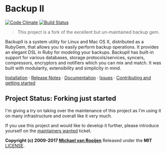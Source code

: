 Backup II
=========

[![Code Climate](https://codeclimate.com/github/backupii/backupii.svg)](https://codeclimate.com/github/backupii/backupii)
[![Build Status](https://travis-ci.org/backupii/backupii.svg?branch=master)](https://travis-ci.org/backupii/backupii)

> This project is a fork of the excellent but un-maintained backup gem.

BackupII is a system utility for Linux and Mac OS X, distributed as a
RubyGem, that allows you to easily perform backup operations. It
provides an elegant DSL in Ruby for _modeling_ your backups. BackupII
has built-in support for various databases, storage
protocols/services, syncers, compressors, encryptors and notifiers
which you can mix and match. It was built with modularity,
extensibility and simplicity in mind.

[Installation][] &middot; [Release Notes][] &middot; [Documentation][] &middot; [Issues][] &middot; [Contributing and getting started][]

## Project Status: Forking just started ##

I'm giving a try on taking over the maintenance of this project as I'm
using it on many infrastructure and overall like it very much.

If you use this project and would like to develop it further, please
introduce yourself on the [maintainers wanted][Maintainers wanted]
ticket.

**Copyright (c) 2009-2017 [Michael van Rooijen][]**
Released under the **MIT** [LICENSE](LICENSE).

[Installation]:  http://backupii.github.io/backupii/v0/installation
[Release Notes]: http://backupii.github.io/backupii/v0/release-notes
[Documentation]: http://backupii.github.io/backupii/v0
[Issues]: https://github.com/backupii/backupii/issues
[Contributing and getting started]: CONTRIBUTING.md
[Maintainers wanted]: https://github.com/backupii/backupii/issues/1
[Michael van Rooijen]: http://github.com/mrrooijen
